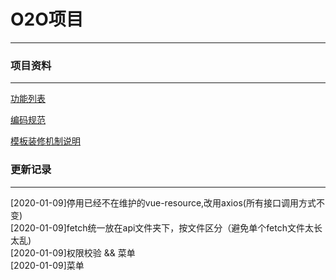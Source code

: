 # O2O项目
---


### 项目资料
---
[功能列表](doc/todolist.md "功能列表")

[编码规范](doc/coding.md "编码规范")

[模板装修机制说明](doc/diy.md "模板装修机制说明")


### 更新记录
---
[2020-01-09]停用已经不在维护的vue-resource,改用axios(所有接口调用方式不变)   
[2020-01-09]fetch统一放在api文件夹下，按文件区分（避免单个fetch文件太长太乱)  
[2020-01-09]权限校验 && 菜单  
[2020-01-09]菜单 
